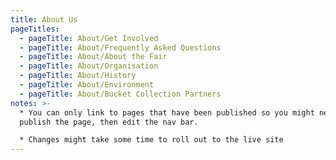 ```yaml
---
title: About Us
pageTitles:
  - pageTitle: About/Get Involved
  - pageTitle: About/Frequently Asked Questions
  - pageTitle: About/About the Fair
  - pageTitle: About/Organisation
  - pageTitle: About/History
  - pageTitle: About/Environment
  - pageTitle: About/Bucket Collection Partners
notes: >-
  * You can only link to pages that have been published so you might need to
  publish the page, then edit the nav bar. 

  * Changes might take some time to roll out to the live site
---
```


